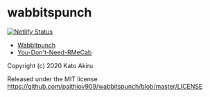 # wabbitspunch

[![Netlify Status](https://api.netlify.com/api/v1/badges/dca0a4ef-aa8b-4b12-bd81-48545000faeb/deploy-status)](https://app.netlify.com/sites/wabbitspunch/deploys)

- [Wabbitpunch](https://wabbitspunch.netlify.app/)
- [You-Don't-Need-RMeCab](https://paithiov909.github.io/wabbitspunch/)

Copyright (c) 2020 Kato Akiru

Released under the MIT license
https://github.com/paithiov909/wabbitspunch/blob/master/LICENSE
